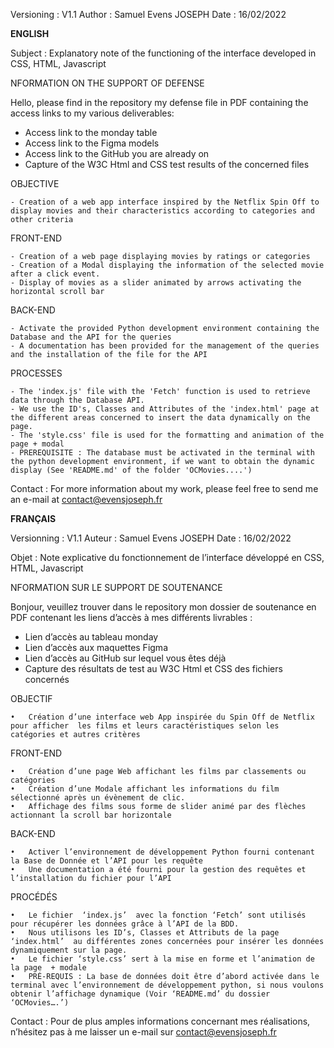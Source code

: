 Versioning : V1.1
Author : Samuel Evens JOSEPH
Date : 16/02/2022



____ENGLISH____



Subject : Explanatory note of the functioning of the interface developed in CSS, HTML, Javascript




NFORMATION ON THE SUPPORT OF DEFENSE 


Hello, please find in the repository my defense file in PDF containing the access links to my various deliverables:

- Access link to the monday table
- Access link to the Figma models
- Access link to the GitHub you are already on
- Capture of the W3C Html and CSS test results of the concerned files





OBJECTIVE 

	- Creation of a web app interface inspired by the Netflix Spin Off to display movies and their characteristics according to categories and other criteria



FRONT-END

	- Creation of a web page displaying movies by ratings or categories
	- Creation of a Modal displaying the information of the selected movie after a click event.
	- Display of movies as a slider animated by arrows activating the horizontal scroll bar




BACK-END

	- Activate the provided Python development environment containing the Database and the API for the queries
	- A documentation has been provided for the management of the queries and the installation of the file for the API




PROCESSES

	- The 'index.js' file with the 'Fetch' function is used to retrieve data through the Database API.
	- We use the ID's, Classes and Attributes of the 'index.html' page at the different areas concerned to insert the data dynamically on the page.
	- The 'style.css' file is used for the formatting and animation of the page + modal
	- PREREQUISITE : The database must be activated in the terminal with the python development environment, if we want to obtain the dynamic display (See 'README.md' of the folder 'OCMovies....')




Contact : For more information about my work, please feel free to send me an e-mail at contact@evensjoseph.fr






____FRANÇAIS____



Versionning : V1.1
Auteur : Samuel Evens JOSEPH
Date : 16/02/2022







Objet :  Note explicative du fonctionnement de l’interface développé en CSS, HTML, Javascript




NFORMATION SUR LE SUPPORT DE  SOUTENANCE 


Bonjour, veuillez  trouver dans le repository mon dossier de soutenance en PDF contenant les liens d’accès à mes différents livrables :

-  Lien d’accès au tableau monday
- Lien d’accès aux maquettes Figma
- Lien d’accès au GitHub sur lequel vous êtes déjà
- Capture des résultats de test au W3C Html et CSS des fichiers concernés





OBJECTIF 

	•	Création d’une interface web App inspirée du Spin Off de Netflix  pour afficher  les films et leurs caractéristiques selon les catégories et autres critères



FRONT-END

	•	Création d’une page Web affichant les films par classements ou catégories
	•	Création d’une Modale affichant les informations du film sélectionné après un évènement de clic.
	•	Affichage des films sous forme de slider animé par des flèches actionnant la scroll bar horizontale




BACK-END

	•	Activer l’environnement de développement Python fourni contenant la Base de Donnée et l’API pour les requête
	•	Une documentation a été fourni pour la gestion des requêtes et l’installation du fichier pour l’API




PROCÉDÉS

	•	Le fichier  ‘index.js’  avec la fonction ‘Fetch’ sont utilisés pour récupérer les données grâce à l’API de la BDD.
	•	Nous utilisons les ID’s, Classes et Attributs de la page ‘index.html’  au différentes zones concernées pour insérer les données dynamiquement sur la page.
	•	Le fichier ‘style.css’ sert à la mise en forme et l’animation de la page  + modale
	•	PRÉ-REQUIS : La base de données doit être d’abord activée dans le terminal avec l’environnement de développement python, si nous voulons obtenir l’affichage dynamique (Voir ‘README.md’ du dossier ‘OCMovies….’)




Contact :  Pour de plus amples informations concernant mes réalisations, n’hésitez pas à me laisser un e-mail sur contact@evensjoseph.fr












